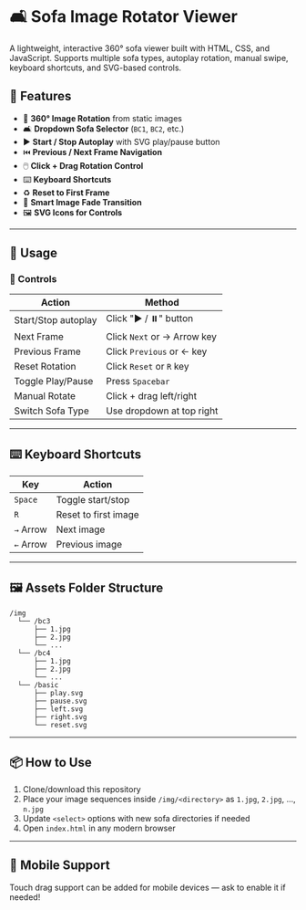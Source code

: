 # 🛋️ Sofa Image Rotator Viewer

A lightweight, interactive 360° sofa viewer built with HTML, CSS, and JavaScript. Supports multiple sofa types, autoplay rotation, manual swipe, keyboard shortcuts, and SVG-based controls.

## 🚀 Features

* 🔄 **360° Image Rotation** from static images
* 🛋️ **Dropdown Sofa Selector** (`BC1`, `BC2`, etc.)
* ▶️ **Start / Stop Autoplay** with SVG play/pause button
* ⏮️ **Previous / Next Frame Navigation**
* 🖱️ **Click + Drag Rotation Control**
* ⌨️ **Keyboard Shortcuts**
* ♻️ **Reset to First Frame**
* 🧠 **Smart Image Fade Transition**
* 🖼️ **SVG Icons for Controls**

---

## 🧭 Usage

### 🔧 Controls

| Action              | Method                      |
| ------------------- | --------------------------- |
| Start/Stop autoplay | Click "▶️ / ⏸️" button      |
| Next Frame          | Click `Next` or → Arrow key |
| Previous Frame      | Click `Previous` or ← key   |
| Reset Rotation      | Click `Reset` or `R` key    |
| Toggle Play/Pause   | Press `Spacebar`            |
| Manual Rotate       | Click + drag left/right     |
| Switch Sofa Type    | Use dropdown at top right   |

---

## ⌨️ Keyboard Shortcuts

| Key       | Action               |
| --------- | -------------------- |
| `Space`   | Toggle start/stop    |
| `R`       | Reset to first image |
| `→` Arrow | Next image           |
| `←` Arrow | Previous image       |

---

## 🖼️ Assets Folder Structure

```
/img
  └── /bc3
      ├── 1.jpg
      ├── 2.jpg
      └── ...
  └── /bc4
      ├── 1.jpg
      ├── 2.jpg
      └── ...
  └── /basic
      ├── play.svg
      ├── pause.svg
      ├── left.svg
      ├── right.svg
      └── reset.svg
```

---

## 📦 How to Use

1. Clone/download this repository
2. Place your image sequences inside `/img/<directory>` as `1.jpg`, `2.jpg`, ..., `n.jpg`
3. Update `<select>` options with new sofa directories if needed
4. Open `index.html` in any modern browser

---

## 📱 Mobile Support

Touch drag support can be added for mobile devices — ask to enable it if needed!